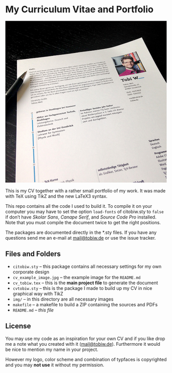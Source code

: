 # My Curriculum Vitae and Portfolio  

![example image of my CV](cv_example_image.jpg)

This is my CV together with a rather small portfolio of my work. It was made with TeX using TikZ and the new LaTeX3 syntax.

This repo contains all the code I used to build it. To compile it on your computer you may have to set the option `load-fonts` of citobiw.sty to `false` if don’t have _Skolar Sans_, _Canape Serif_, and _Source Code Pro_ installed.  
Note that you must compile the document twice to get the right positions.

The packages are documented directly in the *.sty files. If you have any questions send me an e-mail at <mail@tobiw.de> or use the issue tracker.


## Files and Folders

- `citobiw.sty` – this package contains all necessary settings for my own corporate design
- `cv_example_image.jpg` – the example image for the `README.md`
- `cv_tobiw.tex` – this is the **main project file** to generate the document
- `cvtobiw.sty` – this is the package I made to build up my CV in nice graphical way with TikZ
- `img/` – in this directory are all necessary images
- `makefile` – a makefile to build a ZIP containing the sources and PDFs
- `README.md` – _this file_



## License

You may use my code as an inspiration for your own CV and if you like drop me a note what you created with it (<mail@tobiw.de>). Furthermore it would be nice to mention my name in your project.

However my logo, color scheme and combination of typfaces is copyrighted and you may **not use** it without my permission.